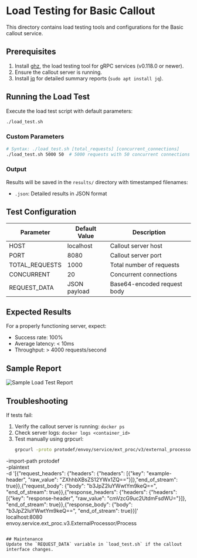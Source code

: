 # Load Testing for Basic Callout

This directory contains load testing tools and configurations for the Basic callout service.

## Prerequisites

1. Install [ghz](https://ghz.sh), the load testing tool for gRPC services (v0.118.0 or newer).
2. Ensure the callout server is running.
3. Install [jq](https://stedolan.github.io/jq/) for detailed summary reports (`sudo apt install jq`).

## Running the Load Test

Execute the load test script with default parameters:
```bash
./load_test.sh
```

### Custom Parameters
```bash
# Syntax: ./load_test.sh [total_requests] [concurrent_connections]
./load_test.sh 5000 50  # 5000 requests with 50 concurrent connections
```

### Output
Results will be saved in the `results/` directory with timestamped filenames:
- `.json`: Detailed results in JSON format

## Test Configuration

| Parameter          | Default Value | Description |
|--------------------|---------------|-------------|
| HOST               | localhost     | Callout server host |
| PORT               | 8080          | Callout server port |
| TOTAL_REQUESTS     | 1000          | Total number of requests |
| CONCURRENT         | 20            | Concurrent connections |
| REQUEST_DATA       | JSON payload  | Base64-encoded request body |

## Expected Results
For a properly functioning server, expect:
- Success rate: 100%
- Average latency: < 10ms
- Throughput: > 4000 requests/second

## Sample Report
![Sample Load Test Report](results/sample_report.png)

## Troubleshooting
If tests fail:
1. Verify the callout server is running: `docker ps`
2. Check server logs: `docker logs <container_id>`
3. Test manually using grpcurl:
   ```bash
   grpcurl -proto protodef/envoy/service/ext_proc/v3/external_processor.proto \
  -import-path protodef \
  -plaintext \
  -d '[{"request_headers": {"headers": {"headers": [{"key": "example-header", "raw_value": "ZXhhbXBsZS12YWx1ZQ=="}]},"end_of_stream": true}},{"request_body": {"body": "b3JpZ2luYWwtYm9keQ==", "end_of_stream": true}},{"response_headers": {"headers": {"headers": [{"key": "response-header", "raw_value": "cmVzcG9uc2UtdmFsdWU="}]}, "end_of_stream": true}},{"response_body": {"body": "b3JpZ2luYWwtYm9keQ==", "end_of_stream": true}}]' \
  localhost:8080 \
  envoy.service.ext_proc.v3.ExternalProcessor/Process
   ```

## Maintenance
Update the `REQUEST_DATA` variable in `load_test.sh` if the callout interface changes.